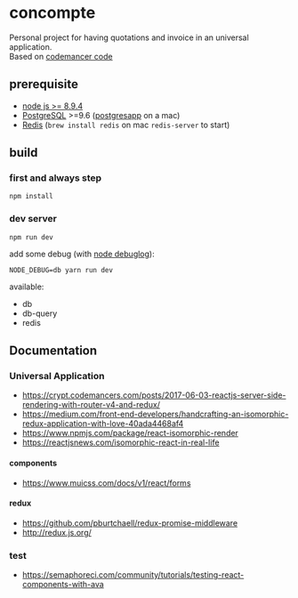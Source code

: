 # concompte

Personal project for having quotations and invoice in an universal application.  
Based on [codemancer code](https://crypt.codemancers.com/posts/2017-06-03-reactjs-server-side-rendering-with-router-v4-and-redux/)

## prerequisite

- [node js >= 8.9.4](https://nodejs.org/en/)
- [PostgreSQL](https://www.postgresql.org/) >=9.6 ([postgresapp](http://postgresapp.com/) on a mac)
- [Redis](https://redis.io/) (`brew install redis` on mac `redis-server` to start)

## build

### first and always step 

```
npm install
```

### dev server

```
npm run dev
```

add some debug (with [node debuglog](https://nodejs.org/dist/latest-v8.x/docs/api/util.html#util_util_debuglog_section)): 

```
NODE_DEBUG=db yarn run dev
```

available:

- db
- db-query
- redis

## Documentation

### Universal Application

- https://crypt.codemancers.com/posts/2017-06-03-reactjs-server-side-rendering-with-router-v4-and-redux/
- https://medium.com/front-end-developers/handcrafting-an-isomorphic-redux-application-with-love-40ada4468af4
- https://www.npmjs.com/package/react-isomorphic-render
- https://reactjsnews.com/isomorphic-react-in-real-life

#### components

- https://www.muicss.com/docs/v1/react/forms

#### redux

- https://github.com/pburtchaell/redux-promise-middleware
- http://redux.js.org/

### test

- https://semaphoreci.com/community/tutorials/testing-react-components-with-ava
